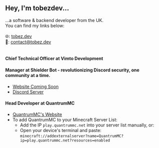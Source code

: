 ## Hey, I'm tobezdev...
...a software & backend developer from the UK.<br>You can find my links below:
<br><br>
🌐: [tobez.dev](https://tobez.dev)<br>
📩: [contact@tobez.dev](mailto:contact@tobez.dev?from=github)
<br><br>
#### Chief Technical Officer at Vimto Development

#### Manager at **Shielder Bot** - revolutionizing Discord security, one community at a time.
- [Website Coming Soon](https://tobez.dev)
- [Discord Server](https://discord.gg/rHg6bdzU7V)

#### Head Developer at QuantrumMC<br>
- [QuantrumMC's Website](https://store.quantrummc.net)
- To add QuantrumMC to your Minecraft Server List:
  - Add the IP ` play.quantrummc.net ` into your server list manually, or:
  - Open your device's terminal and paste:
  ` minecraft://addexternalserver?name=QuantrumMC?ip=play.quantrummc.net?resources=enabled `
